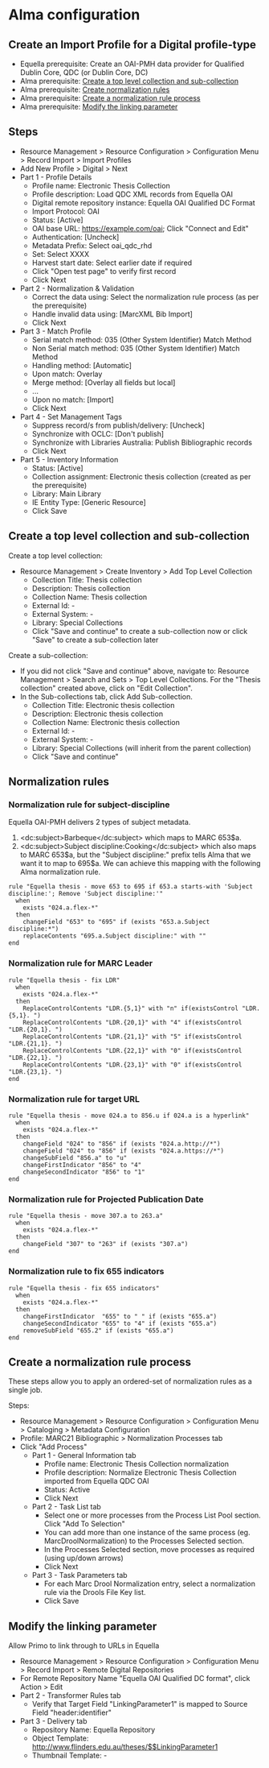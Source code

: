 # Alma configuration


## Create an Import Profile for a Digital profile-type
- Equella prerequisite: Create an OAI-PMH data provider for Qualified Dublin Core, QDC (or Dublin Core, DC)
- Alma prerequisite: [Create a top level collection and sub-collection](#create-a-top-level-collection-and-sub-collection)
- Alma prerequisite: [Create normalization rules](#normalization-rules)
- Alma prerequisite: [Create a normalization rule process](#create-a-normalization-rule-process)
- Alma prerequisite: [Modify the linking parameter](#modify-the-linking-parameter)

## Steps
- Resource Management > Resource Configuration > Configuration Menu > Record Import > Import Profiles
- Add New Profile > Digital > Next
- Part 1 - Profile Details
  * Profile name: Electronic Thesis Collection
  * Profile description: Load QDC XML records from Equella OAI
  * Digital remote repository instance: Equella OAI Qualified DC Format
  * Import Protocol: OAI
  * Status: [Active]
  * OAI base URL: https://example.com/oai; Click "Connect and Edit"
  * Authentication: [Uncheck]
  * Metadata Prefix: Select oai_qdc_rhd
  * Set: Select XXXX
  * Harvest start date: Select earlier date if required
  * Click "Open test page" to verify first record
  * Click Next
- Part 2 - Normalization & Validation
  * Correct the data using: Select the normalization rule process (as per the prerequisite)
  * Handle invalid data using: [MarcXML Bib Import]
  * Click Next
- Part 3 - Match Profile
  * Serial match method: 035 (Other System Identifier) Match Method
  * Non Serial match method: 035 (Other System Identifier) Match Method
  * Handling method: [Automatic]
  * Upon match: Overlay
  * Merge method: [Overlay all fields but local]
  * ...
  * Upon no match: [Import]
  * Click Next
- Part 4 - Set Management Tags
  * Suppress record/s from publish/delivery: [Uncheck]
  * Synchronize with OCLC: [Don't publish]
  * Synchronize with Libraries Australia: Publish Bibliographic records
  * Click Next
- Part 5 - Inventory Information
  * Status: [Active]
  * Collection assignment: Electronic thesis collection (created as per the prerequisite)
  * Library: Main Library
  * IE Entity Type: [Generic Resource]
  * Click Save


## Create a top level collection and sub-collection

Create a top level collection:

- Resource Management > Create Inventory > Add Top Level Collection
  * Collection Title: Thesis collection
  * Description: Thesis collection
  * Collection Name: Thesis collection
  * External Id: -
  * External System: -
  * Library: Special Collections
  * Click "Save and continue" to create a sub-collection now or click "Save" to create a sub-collection later

Create a sub-collection:

- If you did not click "Save and continue" above, navigate to:
  Resource Management > Search and Sets > Top Level Collections.
  For the "Thesis collection" created above, click on "Edit Collection".
- In the Sub-collections tab, click Add Sub-collection.
  * Collection Title: Electronic thesis collection
  * Description: Electronic thesis collection
  * Collection Name: Electronic thesis collection
  * External Id: -
  * External System: -
  * Library: Special Collections (will inherit from the parent collection)
  * Click "Save and continue"


## Normalization rules

### Normalization rule for subject-discipline

Equella OAI-PMH delivers 2 types of subject metadata.

1. &lt;dc:subject>Barbeque&lt;/dc:subject> which maps to MARC 653$a.
2. &lt;dc:subject>Subject discipline:Cooking&lt;/dc:subject> which also maps
   to MARC 653$a, but the "Subject discipline:" prefix tells Alma that
   we want it to map to 695$a. We can achieve this mapping with the
   following Alma normalization rule.

```
rule "Equella thesis - move 653 to 695 if 653.a starts-with 'Subject discipline:'; Remove 'Subject discipline:'"
  when
    exists "024.a.flex-*"
  then
    changeField "653" to "695" if (exists "653.a.Subject discipline:*")
    replaceContents "695.a.Subject discipline:" with ""
end
```

### Normalization rule for MARC Leader

```
rule "Equella thesis - fix LDR"
  when
    exists "024.a.flex-*"
  then
    ReplaceControlContents "LDR.{5,1}" with "n" if(existsControl "LDR.{5,1}. ")
    ReplaceControlContents "LDR.{20,1}" with "4" if(existsControl "LDR.{20,1}. ")
    ReplaceControlContents "LDR.{21,1}" with "5" if(existsControl "LDR.{21,1}. ")
    ReplaceControlContents "LDR.{22,1}" with "0" if(existsControl "LDR.{22,1}. ")
    ReplaceControlContents "LDR.{23,1}" with "0" if(existsControl "LDR.{23,1}. ")
end
```

### Normalization rule for target URL

```
rule "Equella thesis - move 024.a to 856.u if 024.a is a hyperlink"
  when
    exists "024.a.flex-*"
  then
    changeField "024" to "856" if (exists "024.a.http://*")
    changeField "024" to "856" if (exists "024.a.https://*")
    changeSubField "856.a" to "u"
    changeFirstIndicator "856" to "4"
    changeSecondIndicator "856" to "1"
end
```

### Normalization rule for Projected Publication Date

```
rule "Equella thesis - move 307.a to 263.a"
  when
    exists "024.a.flex-*"
  then
    changeField "307" to "263" if (exists "307.a")
end
```

### Normalization rule to fix 655 indicators

```
rule "Equella thesis - fix 655 indicators"
  when
    exists "024.a.flex-*"
  then
    changeFirstIndicator  "655" to " " if (exists "655.a")
    changeSecondIndicator "655" to "4" if (exists "655.a")
    removeSubField "655.2" if (exists "655.a")
end
```


## Create a normalization rule process

These steps allow you to apply an ordered-set of normalization rules as a single job.

Steps:

- Resource Management > Resource Configuration > Configuration Menu > Cataloging > Metadata Configuration
- Profile: MARC21 Bibliographic > Normalization Processes tab
- Click "Add Process"
  * Part 1 - General Information tab
    - Profile name: Electronic Thesis Collection normalization
    - Profile description: Normalize Electronic Thesis Collection imported from Equella QDC OAI
    - Status: Active
    - Click Next
  * Part 2 - Task List tab
    - Select one or more processes from the Process List Pool section. Click "Add To Selection"
    - You can add more than one instance of the same process (eg. MarcDroolNormalization) to the Processes Selected section.
    - In the Processes Selected section, move processes as required (using up/down arrows)
    - Click Next
  * Part 3 - Task Parameters tab
    - For each Marc Drool Normalization entry, select a normalization rule via the Drools File Key list.
    - Click Save


## Modify the linking parameter

Allow Primo to link through to URLs in Equella

- Resource Management > Resource Configuration > Configuration Menu > Record Import > Remote Digital Repositories
- For Remote Repository Name "Equella OAI Qualified DC format", click Action > Edit
- Part 2 - Transformer Rules tab
  * Verify that Target Field "LinkingParameter1" is mapped to Source Field "header:identifier"
- Part 3 - Delivery tab
  * Repository Name: Equella Repository
  * Object Template: http://www.flinders.edu.au/theses/$$LinkingParameter1
  * Thumbnail Template: -


